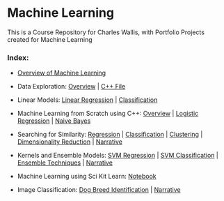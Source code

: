 # Machine Learning
This is a Course Repository for Charles Wallis, with Portfolio Projects created for Machine Learning

### Index:

* [Overview of Machine Learning](https://github.com/charlestw127/CS-4375-Machine-Learning/blob/main/Overview%20of%20ML.pdf)

* Data Exploration: [Overview](https://github.com/charlestw127/Machine-Learning-Portfolio/blob/main/1.%20Data%20Exploration.pdf)  | [C++ File](https://github.com/charlestw127/Machine-Learning-Portfolio/blob/main/data_exploration.cpp)

* Linear Models: [Linear Regression](https://github.com/charlestw127/Machine-Learning-Portfolio/blob/main/Regression.pdf) | [Classification](https://github.com/charlestw127/Machine-Learning-Portfolio/blob/main/Classification.pdf)

* Machine Learning from Scratch using C++: [Overview](https://github.com/charlestw127/Machine-Learning-Portfolio/blob/main/3.%20ML%20from%20Scratch.pdf) | [Logistic Regression](https://github.com/charlestw127/Machine-Learning-Portfolio/blob/main/LogisticRegression.cpp) | [Naive Bayes](https://github.com/charlestw127/Machine-Learning-Portfolio/blob/main/NaiveBayes.cpp)

* Searching for Similarity: [Regression](https://github.com/SerratedGraph77/CS-4374-Intro-to-Machine-Learning/blob/main/Regression2%201.pdf) | [Classification](https://github.com/charlestw127/Machine-Learning-Portfolio/blob/main/Classfication.pdf) | [Clustering](https://github.com/charlestw127/Machine-Learning-Portfolio/blob/main/Clustering.pdf) | [Dimensionality Reduction](https://github.com/charlestw127/Machine-Learning-Portfolio/blob/main/dimensionality-reduction.pdf) | [Narrative](https://github.com/charlestw127/Machine-Learning-Portfolio/blob/main/Narrative.pdf)

* Kernels and Ensemble Models: [SVM Regression](https://github.com/charlestw127/Machine-Learning-Portfolio/blob/main/SVM-regression.pdf) | [SVM Classification](https://github.com/charlestw127/Machine-Learning-Portfolio/blob/main/SVM-classification.pdf) | [Ensemble Techniques](https://github.com/charlestw127/Machine-Learning-Portfolio/blob/main/EnsembleMethods.pdf) | [Narrative](https://github.com/charlestw127/Machine-Learning-Portfolio/blob/main/Kernel%20and%20Ensemble%20Methods.pdf)

* Machine Learning using Sci Kit Learn: [Notebook](https://github.com/charlestw127/Machine-Learning-Portfolio/blob/main/ML%20Using%20sklearn.pdf)

* Image Classification: [Dog Breed Identification](https://github.com/charlestw127/Machine-Learning-Portfolio/blob/main/Image%20Classification-%20Dog%20identifier.pdf) | [Narrative](https://github.com/charlestw127/Machine-Learning-Portfolio/blob/main/Image%20Classification%20(1).pdf)

